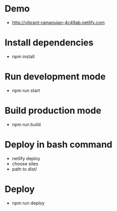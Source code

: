 # Demo
* http://vibrant-ramanujan-4c49ab.netlify.com

# Install dependencies
* npm install

# Run development mode
* npm run start

# Build production mode
* npm run build

# Deploy in bash command
* netlify deploy
* choose sites
* path to dist/

# Deploy
* npm run deploy
